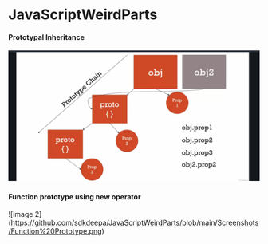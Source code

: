 # JavaScriptWeirdParts

#### Prototypal Inheritance

![image 1](https://github.com/sdkdeepa/JavaScriptWeirdParts/blob/main/Screenshots/Screen%20Shot%202020-10-16%20at%2011.36.29%20PM.png)

#### Function prototype using new operator
![image 2] (https://github.com/sdkdeepa/JavaScriptWeirdParts/blob/main/Screenshots/Function%20Prototype.png)
